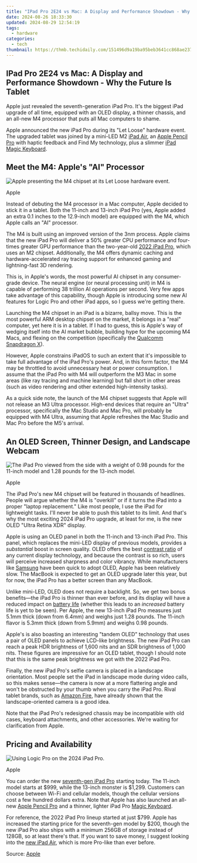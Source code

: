 ```yaml
---
title: "IPad Pro 2E24 vs Mac: A Display and Performance Showdown - Why the Future Is Tablet"
date: 2024-08-26 18:33:30
updated: 2024-08-29 12:54:19
tags:
  - hardware
categories:
  - tech
thumbnail: https://thmb.techidaily.com/151496d9a19ba95beb3641cc868ae237a3532fbd921c881e6672274d100dff06.jpg
---
```


## IPad Pro 2E24 vs Mac: A Display and Performance Showdown - Why the Future Is Tablet

Apple just revealed the seventh-generation iPad Pro. It's the biggest iPad upgrade of all time, equipped with an OLED display, a thinner chassis, and an all-new M4 processor that puts all Mac computers to shame. 

 Apple announced the new iPad Pro during its "Let Loose" hardware event. The upgraded tablet was joined by a mini-LED M2 [iPad Air](https://win-answers.techidaily.com/optimizing-fallout-4-performance-for-lightning-fast-loads/), an [Apple Pencil Pro](https://www.apple.com/apple-pencil/) with haptic feedback and Find My technology, plus a slimmer [iPad Magic Keyboard](https://www.apple.com/ipad-keyboards/).

##  Meet the M4: Apple's "AI" Processor

![Apple presenting the M4 chipset at its Let Loose hardware event.](https://static1.howtogeekimages.com/wordpress/wp-content/uploads/2024/05/4.jpg) 

Apple

 Instead of debuting the M4 processor in a Mac computer, Apple decided to stick it in a tablet. Both the 11-inch and 13-inch iPad Pro (yes, Apple added an extra 0.1 inches to the 12.9-inch model) are equipped with the M4, which Apple calls an "AI" processor.

 The M4 is built using an improved version of the 3nm process. Apple claims that the new iPad Pro will deliver a 50% greater CPU performance and four-times greater GPU performance than the two-year-old [2022 iPad Pro](https://driver-download.techidaily.com/upgrade-and-enhance-performance-with-official-dell-wd19-graphics-drivers-download-guide/), which uses an M2 chipset. Additionally, the M4 offers dynamic caching and hardware-accelerated ray tracing support for enhanced gaming and lightning-fast 3D rendering.

 This is, in Apple's words, the most powerful AI chipset in any consumer-grade device. The neural engine (or neural processing unit) in M4 is capable of performing 38 trillion AI operations per second. Very few apps take advantage of this capability, though Apple is introducing some new AI features for Logic Pro and other iPad apps, so I guess we're getting there.

 Launching the M4 chipset in an iPad is a bizarre, ballsy move. This is the most powerful ARM desktop chipset on the market, it belongs in a "real" computer, yet here it is in a tablet. If I had to guess, this is Apple's way of wedging itself into the AI market bubble, building hype for the upcoming M4 Macs, and flexing on the competition (specifically the [Qualcomm Snapdragon X](https://extra-skills.techidaily.com/updated-mobile-mastery-upgrade-photos-elevated-at-no-price/)).

 However, Apple constrains iPadOS to such an extent that it's impossible to take full advantage of the iPad Pro's power. And, in this form factor, the M4 may be throttled to avoid unnecessary heat or power consumption. I assume that the iPad Pro with M4 will outperform the M3 Mac in some areas (like ray tracing and machine learning) but fall short in other areas (such as video rendering and other extended high-intensity tasks).

 As a quick side note, the launch of the M4 chipset suggests that Apple will not release an M3 Ultra processor. High-end devices that require an "Ultra" processor, specifically the Mac Studio and Mac Pro, will probably be equipped with M4 Ultra, assuming that Apple refreshes the Mac Studio and Mac Pro before the M5's arrival.

##  An OLED Screen, Thinner Design, and Landscape Webcam

![The iPad Pro viewed from the side with a weight of 0.98 pounds for the 11-inch model and 1.28 pounds for the 13-inch model.](https://static1.howtogeekimages.com/wordpress/wp-content/uploads/2024/05/5.jpg) 

Apple

 The iPad Pro's new M4 chipset will be featured in thousands of headlines. People will argue whether the M4 is "overkill" or if it turns the iPad into a proper "laptop replacement." Like most people, I use the iPad for lightweight tasks. I'll never be able to push this tablet to its limit. And that's why the most exciting 2024 iPad Pro upgrade, at least for me, is the new OLED "Ultra Retina XDR" display.

 Apple is using an OLED panel in both the 11-inch and 13-inch iPad Pro. This panel, which replaces the mini-LED display of previous models, provides a _substantial_ boost in screen quality. OLED offers the best [contrast ratio](https://extra-guidance.techidaily.com/in-2024-laugh-ledger-unveiling-the-best-text-generation-apps/) of any current display technology, and because the contrast is so rich, users will perceive increased sharpness and color vibrancy. While manufacturers like [Samsung](https://techidaily.com/unlock-locked-iphone-13-mini-without-passcode-or-face-id-by-drfone-ios-unlock-ios-unlock/) have been quick to adopt OLED, Apple has been relatively slow. The MacBook is expected to get an OLED upgrade later this year, but for now, the iPad Pro has a better screen than any MacBook.

 Unlike mini-LED, OLED does not require a backlight. So, we get two bonus benefits—the iPad Pro is thinner than ever before, and its display will have a reduced impact on [battery life](https://video-capture.techidaily.com/new-undead-delight-the-best-zombie-games-reviewed/) (whether this leads to an _increased_ battery life is yet to be seen). Per Apple, the new 13-inch iPad Pro measures just 5.1mm thick (down from 6.4mm) and weighs just 1.28 pounds. The 11-inch flavor is 5.3mm thick (down from 5.9mm) and weighs 0.98 pounds.

 Apple's is also boasting an interesting "tandem OLED" technology that uses a pair of OLED panels to achieve LCD-like brightness. The new iPad Pro can reach a peak HDR brightness of 1,600 nits and an SDR brightness of 1,000 nits. These figures are impressive for an OLED tablet, though I should note that this is the same peak brightness we got with the 2022 iPad Pro.

 Finally, the new iPad Pro's selfie camera is placed in a landscape orientation. Most people set the iPad in landscape mode during video calls, so this makes sense—the camera is now at a more flattering angle and won't be obstructed by your thumb when you carry the iPad Pro. Rival tablet brands, such as [Amazon Fire](https://extra-guidance.techidaily.com/navigate-the-sea-of-stunning-pexels-imagery-with-ease-for-2024/), have already shown that the landscape-oriented camera is a good idea.

 Note that the iPad Pro's redesigned chassis may be incompatible with old cases, keyboard attachments, and other accessories. We're waiting for clarification from Apple.

##  Pricing and Availability

![Using Logic Pro on the 2024 iPad Pro.](https://static1.howtogeekimages.com/wordpress/wp-content/uploads/2024/05/3.jpg) 

Apple

 You can order the new [seventh-gen iPad Pro](https://www.apple.com/ipad-pro/) starting today. The 11-inch model starts at $999, while the 13-inch monster is $1,299\. Customers can choose between Wi-Fi and cellular models, though the cellular versions cost a few hundred dollars extra. Note that Apple has also launched an all-new [Apple Pencil Pro](https://www.apple.com/apple-pencil/) and a thinner, lighter iPad Pro [Magic Keyboard](https://www.apple.com/ipad-keyboards/).

 For reference, the 2022 iPad Pro lineup started at just $799\. Apple has increased the starting price for the seventh-gen model by $200, though the new iPad Pro also ships with a minimum 256GB of storage instead of 128GB, so at least there's that. If you want to save money, I suggest looking into the [new iPad Air](https://win-answers.techidaily.com/optimizing-fallout-4-performance-for-lightning-fast-loads/), which is more Pro-like than ever before.

 Source: [Apple](https://www.apple.com/newsroom/2024/05/apple-unveils-stunning-new-ipad-pro-with-m4-chip-and-apple-pencil-pro/)

<ins class="adsbygoogle"
     style="display:block"
     data-ad-format="autorelaxed"
     data-ad-client="ca-pub-7571918770474297"
     data-ad-slot="1223367746"></ins>



<ins class="adsbygoogle"
     style="display:block"
     data-ad-client="ca-pub-7571918770474297"
     data-ad-slot="8358498916"
     data-ad-format="auto"
     data-full-width-responsive="true"></ins>
